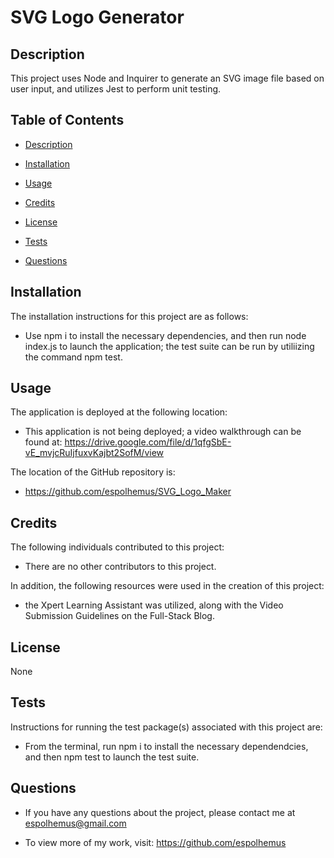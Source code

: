 # SVG Logo Generator

## Description
 
This project uses Node and Inquirer to generate an SVG image file based on user input, and utilizes Jest to perform unit testing.
 
## Table of Contents

- [Description](#description)

- [Installation](#installation)

- [Usage](#usage)

- [Credits](#credits)

- [License](#license)

- [Tests](#tests)

- [Questions](#questions)

## Installation
  The installation instructions for this project are as follows:
  - Use npm i to install the necessary dependencies, and then run node index.js to launch the application; the test suite can be run by utiliizing the command npm test.

## Usage
  The application is deployed at the following location:
  - This application is not being deployed; a video walkthrough can be found at:
    https://drive.google.com/file/d/1qfgSbE-vE_mvjcRuIjfuxvKajbt2SofM/view

  The location of the GitHub repository is:
  - https://github.com/espolhemus/SVG_Logo_Maker

## Credits
  The following individuals contributed to this project:

  - There are no other contributors to this project.

  In addition, the following resources were used in the creation of this project:

  - the Xpert Learning Assistant was utilized, along with the Video Submission Guidelines on the Full-Stack Blog.

## License
 None

## Tests
 Instructions for running the test package(s) associated with this project are:
 - From the terminal, run npm i to install the necessary dependendcies, and then npm test to launch the test suite.

## Questions

  - If you have any questions about the project, please contact me at espolhemus@gmail.com

  - To view more of my work, visit: https://github.com/espolhemus
